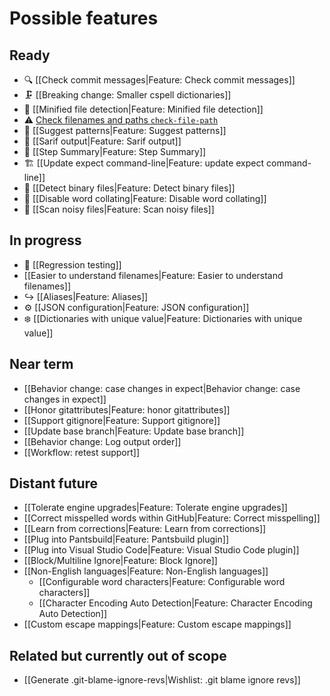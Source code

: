 # Possible features

## Ready

* 🔍 [[Check commit messages|Feature: Check commit messages]]
* 🗜️ [[Breaking change: Smaller cspell dictionaries]]
* 🧃 [[Minified file detection|Feature: Minified file detection]]
* ⚠️ [Check filenames and paths `check-file-path`](https://github.com/check-spelling/check-spelling/wiki/Feature%3A-Check-filenames-and-paths#improvements-in-v0021)
* 🧙 [[Suggest patterns|Feature: Suggest patterns]]
* 🌟 [[Sarif output|Feature: Sarif output]]
* 📰 [[Step Summary|Feature: Step Summary]]
* 🏗️ [[Update expect command-line|Feature: update expect command-line]]
* 🧮 [[Detect binary files|Feature: Detect binary files]]
* 🚫 [[Disable word collating|Feature: Disable word collating]]
* 🔕 [[Scan noisy files|Feature: Scan noisy files]]

## In progress

* 🧪 [[Regression testing]]
* [[Easier to understand filenames|Feature: Easier to understand filenames]]
* ↪️ [[Aliases|Feature: Aliases]]
* ⚙️ [[JSON configuration|Feature: JSON configuration]]
* ❄️ [[Dictionaries with unique value|Feature: Dictionaries with unique value]]

## Near term

* [[Behavior change: case changes in expect|Behavior change: case changes in expect]]
* [[Honor gitattributes|Feature: honor gitattributes]]
* [[Support gitignore|Feature: Support gitignore]]
* [[Update base branch|Feature: Update base branch]]
* [[Behavior change: Log output order]]
* [[Workflow: retest support]]

## Distant future

* [[Tolerate engine upgrades|Feature: Tolerate engine upgrades]]
* [[Correct misspelled words within GitHub|Feature: Correct misspelling]]
* [[Learn from corrections|Feature: Learn from corrections]]
* [[Plug into Pantsbuild|Feature: Pantsbuild plugin]]
* [[Plug into Visual Studio Code|Feature: Visual Studio Code plugin]]
* [[Block/Multiline Ignore|Feature: Block Ignore]]
* [[Non-English languages|Feature: Non-English languages]]
  * [[Configurable word characters|Feature: Configurable word characters]]
  * [[Character Encoding Auto Detection|Feature: Character Encoding Auto Detection]]
* [[Custom escape mappings|Feature: Custom escape mappings]]

## Related but currently out of scope

* [[Generate .git-blame-ignore-revs|Wishlist: .git blame ignore revs]]
